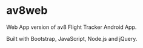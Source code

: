 # av8web

Web App version of av8 Flight Tracker Android App.

Built with Bootstrap, JavaScript, Node.js and jQuery.
